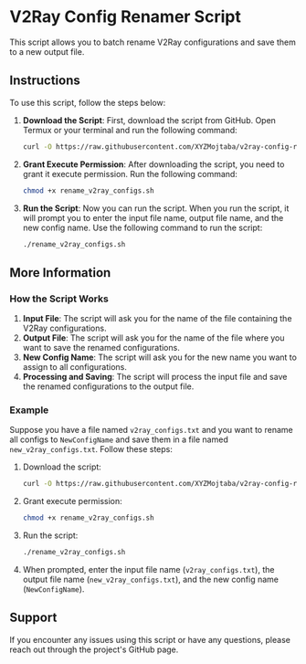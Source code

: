 # V2Ray Config Renamer Script

This script allows you to batch rename V2Ray configurations and save them to a new output file.

## Instructions

To use this script, follow the steps below:

1. **Download the Script**: First, download the script from GitHub. Open Termux or your terminal and run the following command:

    ```sh
    curl -O https://raw.githubusercontent.com/XYZMojtaba/v2ray-config-renamer/main/rename_v2ray_configs.sh
    ```

2. **Grant Execute Permission**: After downloading the script, you need to grant it execute permission. Run the following command:

    ```sh
    chmod +x rename_v2ray_configs.sh
    ```

3. **Run the Script**: Now you can run the script. When you run the script, it will prompt you to enter the input file name, output file name, and the new config name. Use the following command to run the script:

    ```sh
    ./rename_v2ray_configs.sh
    ```

## More Information

### How the Script Works

1. **Input File**: The script will ask you for the name of the file containing the V2Ray configurations.
2. **Output File**: The script will ask you for the name of the file where you want to save the renamed configurations.
3. **New Config Name**: The script will ask you for the new name you want to assign to all configurations.
4. **Processing and Saving**: The script will process the input file and save the renamed configurations to the output file.

### Example

Suppose you have a file named `v2ray_configs.txt` and you want to rename all configs to `NewConfigName` and save them in a file named `new_v2ray_configs.txt`. Follow these steps:

1. Download the script:

    ```sh
    curl -O https://raw.githubusercontent.com/XYZMojtaba/v2ray-config-renamer/main/rename_v2ray_configs.sh
    ```

2. Grant execute permission:

    ```sh
    chmod +x rename_v2ray_configs.sh
    ```

3. Run the script:

    ```sh
    ./rename_v2ray_configs.sh
    ```

4. When prompted, enter the input file name (`v2ray_configs.txt`), the output file name (`new_v2ray_configs.txt`), and the new config name (`NewConfigName`).

## Support

If you encounter any issues using this script or have any questions, please reach out through the project's GitHub page.
